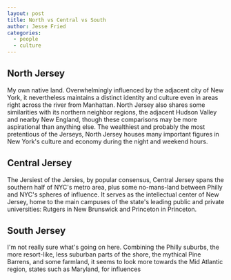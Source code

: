 ```yaml
---
layout: post
title: North vs Central vs South
author: Jesse Fried
categories:
  - people
  - culture
---
```


## North Jersey

My own native land. Overwhelmingly influenced by the adjacent city of New York, it nevertheless maintains a distinct identity and culture even in areas right across the river from Manhattan. North Jersey also shares some similarities with its northern neighbor regions, the adjacent Hudson Valley and nearby New England, though these comparisons may be more aspirational than anything else. The wealthiest and probably the most pretentious of the Jerseys, North Jersey houses many important figures in New York's culture and economy during the night and weekend hours. 

## Central Jersey

The Jersiest of the Jersies, by popular consensus, Central Jersey spans the southern half of NYC's metro area, plus some no-mans-land between Philly and NYC's spheres of influence. It serves as the intellectual center of New Jersey, home to the main campuses of the state's leading public and private universities: Rutgers in New Brunswick and Princeton in Princeton. 

## South Jersey

I'm not really sure what's going on here. Combining the Philly suburbs, the more resort-like, less suburban parts of the shore, the mythical Pine Barrens, and some farmland, it seems to look more towards the  Mid Atlantic region, states such as Maryland, for influences